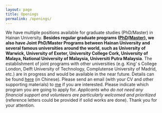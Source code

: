 ```yaml
---
layout: page
title: Openings
permalink: /openings/
---
```


We have multiple positions available for graduate studies  (PhD/Master) in Hainan University. **Besides regular graduate programs ([PhD](https://ha.hainanu.edu.cn/gs/info/1023/3764.htm)/[Master](https://ha.hainanu.edu.cn/gs/info/1024/3671.htm)), we also have Joint PhD/Master Programs between Hainan University and several famous universities around the world, such as University of Warwick, University of Exeter, University College Cork, University of Malaya, National University of Malaysia, Universiti Putra Malaysia**. The establishment of joint programs with other universities (e.g. King’ s College London, Delft University of Technology, Complutense University of Madrid, etc.) are in progress and would be available in the near future. Details can be found [here](https://hd.hainanu.edu.cn/cs/gjbxygjjl/gjbx.htm) (in Chinese). Please send an email (with your CV and other supporting materials) to [me](mailto:skyan@hainanu.edu.cn) if you are interested. Please indicate which program you are going to apply for. *Applicants who do not need any financial support and volunteers are particularly welcomed and prioritized* (reference letters could be provided if solid works are done). Thank you for your attention.

<hr style="clear:both;visibility: hidden;" />
